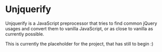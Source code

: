 # Unjquerify

Unjquerify is a JavaScript preprocessor that tries to find common jQuery usages and convert them to
vanilla JavaScript, or as close to vanilla as currently possible.

This is currently the placeholder for the project, that has still to begin :)
